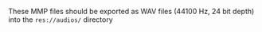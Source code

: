 These MMP files should be exported as WAV files (44100 Hz, 24 bit depth) into the `res://audios/` directory
